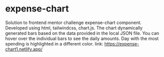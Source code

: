 # expense-chart
Solution to frontend mentor challenge expense-chart component.
Developed using html, tailwindcss, chart.js.
The chart dynamically generated bars based on the data provided in the local JSON file.
You can hover over the individual bars to see the daily amounts. Day with the most spending is highlighted in a different color.
link: https://expense-chart1.netlify.app/
